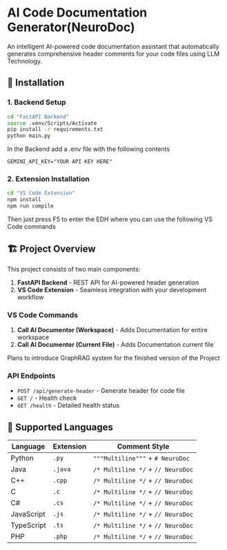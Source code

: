 # AI Code Documentation Generator(NeuroDoc)

An intelligent AI-powered code documentation assistant that automatically generates comprehensive header comments for your code files using LLM Technology.

## 🚀 **Installation**

### **1. Backend Setup**

```bash
cd "FastAPI Backend"
source .venv/Scripts/Activate
pip install -r requirements.txt
python main.py
```

In the Backend add a .env file with the following contents

```
GEMINI_API_KEY="YOUR API KEY HERE"
```

### **2. Extension Installation**

```bash
cd "VS Code Extension"
npm install
npm run compile
```

Then just press F5 to enter the EDH where you can use the following VS Code commands

## 🏗️ **Project Overview**

This project consists of two main components:

1. **FastAPI Backend** - REST API for AI-powered header generation
2. **VS Code Extension** - Seamless integration with your development workflow

### **VS Code Commands**

1. **Call AI Documentor (Workspace)** - Adds Documentation for entire workspace
2. **Call AI Documentor (Current File)** - Adds Documentation current file

Plans to introduce GraphRAG system for the finished version of the Project

### **API Endpoints**

- `POST /api/generate-header` - Generate header for code file
- `GET /` - Health check
- `GET /health` - Detailed health status

## 🌟 **Supported Languages**

| Language   | Extension | Comment Style                     |
| ---------- | --------- | --------------------------------- |
| Python     | `.py`     | `"""Multiline"""` + `# NeuroDoc`  |
| Java       | `.java`   | `/* Multiline */` + `// NeuroDoc` |
| C++        | `.cpp`    | `/* Multiline */` + `// NeuroDoc` |
| C          | `.c`      | `/* Multiline */` + `// NeuroDoc` |
| C#         | `.cs`     | `/* Multiline */` + `// NeuroDoc` |
| JavaScript | `.js`     | `/* Multiline */` + `// NeuroDoc` |
| TypeScript | `.ts`     | `/* Multiline */` + `// NeuroDoc` |
| PHP        | `.php`    | `/* Multiline */` + `// NeuroDoc` |
